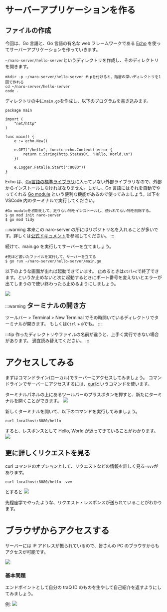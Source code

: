 # サーバーアプリケーションを作る

## ファイルの作成

今回は、Go 言語と、Go 言語の有名な web フレームワークである [Echo](https://echo.labstack.com/) を使ってサーバーアプリケーションを作っていきます。

`~/naro-server/hello-server`というディレクトリを作成し、そのディレクトリを開きます。
```
mkdir -p ~/naro-server/hello-server #-pを付けると、階層の深いディレクトリを1回で作れる
cd ~/naro-server/hello-server
code .
```
ディレクトリの中に`main.go`を作成し、以下のプログラムを書き込みます。

```go=
package main

import (
	"net/http"
)

func main() {
	e := echo.New()

	e.GET("/hello", func(c echo.Context) error {
		return c.String(http.StatusOK, "Hello, World.\n")
	})

	e.Logger.Fatal(e.Start(":8080"))
}

```

Echo は、[Go言語の標準ライブラリ](https://pkg.go.dev/std)に入っていない外部ライブラリなので、外部からインストールしなければなりません。しかし、Go 言語にはそれを自動でやってくれる [Go module](https://go.dev/doc/tutorial/create-module) という便利な機能があるので使ってみましょう。以下を VSCode 内のターミナルで実行してください。

```
#Go moduleを初期化して、足りない物をインストールし、使われてない物を削除する。
$ go mod init naro-server
$ go mod tidy
```

:::warning
本来この naro-server の所にはリポジトリ名を入れることが多いです。詳しくは[公式ドキュメント](https://go.dev/doc/modules/managing-dependencies#naming_module)を参照してください。
:::

続けて、main.go を実行してサーバーを立てましょう。
```
#先ほど書いたファイルを実行して、サーバーを立てる
$ go run ~/naro-server/hello-server/main.go
```

以下のような画面が出れば起動できています。
止めるときは`ctrl+c`で終了できます。というか止めないと次に起動するときにポート番号を変えないとエラーが出てしまうので使い終わったら止めるようにしましょう。

![](https://md.trapti.tech/uploads/upload_1fd461f85490ef5014ebbafdfa430a0a.png)

:::warning
<span style="font-size: 150%;font-weight: bold;"> ターミナルの開き方 </span>

ツールバー > Terminal > New Terminal でその時開いているディレクトリでターミナルが開きます。
もしくは`Ctrl` + `@`でも。
:::

:::tip
作ったディレクトリやファイルの名前が違うと、上手く実行できない場合があります。
適宜読み替えてください。
:::

# アクセスしてみる

まずはコマンドライン(ローカル)でサーバーにアクセスしてみましょう。
コマンドラインでサーバーにアクセスするには、[curl](https://curl.se/)というコマンドを使います。

ターミナルパネルの上にあるツールバーのプラスボタンを押すと、新たにターミナルを開くことができます。
![](https://md.trapti.tech/uploads/upload_588f5a5328b940dffbdb8c9f12031f28.png)

新しくターミナルを開いて、以下のコマンドを実行してみましょう。

```
curl localhost:8080/hello
```

すると、レスポンスとして Hello, World が返ってきていることがわかります。
![](https://md.trapti.tech/uploads/upload_3db57c9c919ee8fb53b6b2908a1c2316.png)

## 更に詳しくリクエストを見る

curl コマンドのオプションとして、リクエストなどの情報を詳しく見る`-vvv`があります。

```
curl localhost:8080/hello -vvv
```

とすると
![](https://md.trapti.tech/uploads/upload_5e4eb402cb23d79d1da3e37c2e352b8d.png)

先程座学でやったような、リクエスト・レスポンスが送られていることがわかります。

# ブラウザからアクセスする

サーバーには IP アドレスが振られているので、皆さんの PC のブラウザからもアクセスが可能です。

![](https://md.trapti.tech/uploads/upload_30b1a48ed32416221e19322dd3b11c38.png)

### 基本問題
エンドポイントとして自分の traQ ID のものを生やして自己紹介を返すようにしてみましょう。

例:
![](https://md.trapti.tech/uploads/upload_6998782127d8004e28872197daaf4f6a.png)
